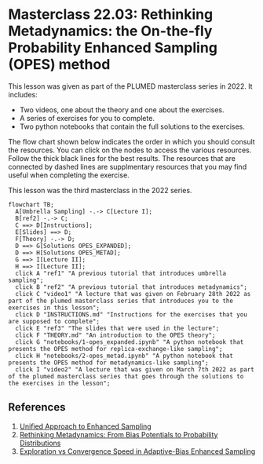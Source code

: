 # Masterclass 22.03: Rethinking Metadynamics: the On-the-fly Probability Enhanced Sampling (OPES) method

This lesson was given as part of the PLUMED masterclass series in 2022.  It includes:

* Two videos, one about the theory and one about the exercises.
* A series of exercises for you to complete.
* Two python notebooks that contain the full solutions to the exercises.

The flow chart shown below indicates the order in which you should consult the resources.  You can click on the nodes to access the various resources.  Follow the thick black lines for the best results.  The resources that are connected by dashed lines are supplmentary resources that you may find useful when completing the exercise.

This lesson was the third masterclass in the 2022 series.

```mermaid
flowchart TB;
  A[Umbrella Sampling] -.-> C[Lecture I];
  B[ref2] -.-> C;
  C ==> D[Instructions];
  E[Slides] ==> D;
  F[Theory] -.-> D;
  D ==> G[Solutions OPES_EXPANDED];
  D ==> H[Solutions OPES_METAD];
  G ==> I[Lecture II];
  H ==> I[Lecture II];
  click A "ref1" "A previous tutorial that introduces umbrella sampling";
  click B "ref2" "A previous tutorial that introduces metadynamics";
  click C "video1" "A lecture that was given on February 28th 2022 as part of the plumed masterclass series that introduces you to the exercises in this lesson";
  click D "INSTRUCTIONS.md" "Instructions for the exercises that you are supposed to complete";
  click E "ref3" "The slides that were used in the lecture";
  click F "THEORY.md" "An introduction to the OPES theory";
  click G "notebooks/1-opes_expanded.ipynb" "A python notebook that presents the OPES method for replica-exchange-like sampling";
  click H "notebooks/2-opes_metad.ipynb" "A python notebook that presents the OPES method for metadynamics-like sampling";
  click I "video2" "A lecture that was given on March 7th 2022 as part of the plumed masterclass series that goes through the solutions to the exercises in the lesson";
```

## References
1. [Unified Approach to Enhanced Sampling](https://journals.aps.org/prx/abstract/10.1103/PhysRevX.10.041034)
2. [Rethinking Metadynamics: From Bias Potentials to Probability Distributions](https://pubs.acs.org/doi/10.1021/acs.jpclett.0c00497)
3. [Exploration vs Convergence Speed in Adaptive-Bias Enhanced Sampling](https://pubs.acs.org/doi/10.1021/acs.jctc.2c00152)

